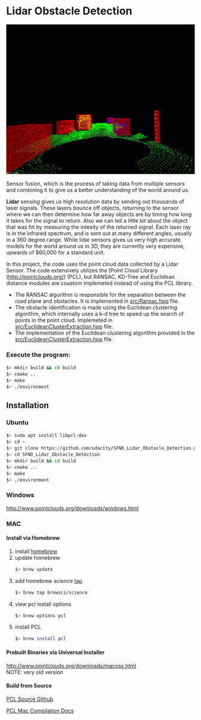 # Lidar Obstacle Detection

<img src="media/ObstacleDetectionFPS.gif" width="700" height="400" />

Sensor fusion, which is the process of taking data from multiple sensors and combining it to give us a better understanding of the world around us. 

**Lidar** sensing gives us high resolution data by sending out thousands of laser signals. These lasers bounce off objects, returning to the sensor where we can then determine how far away objects are by timing how long it takes for the signal to return. Also we can tell a little bit about the object that was hit by measuring the intesity of the returned signal. Each laser ray is in the infrared spectrum, and is sent out at many different angles, usually in a 360 degree range. While lidar sensors gives us very high accurate models for the world around us in 3D, they are currently very expensive, upwards of $60,000 for a standard unit.

In this project, the code uses the point cloud data collected by a Lidar Sensor. The code extensively utilizes the [Point Cloud Library (http://pointclouds.org/) (PCL), but RANSAC, KD-Tree and Euclidean distance modules are coustom implemeted instead of using the PCL library.

- The RANSAC algorithm is responsible for the separation between the road plane and obstacles. It is implemented in [src/Ransac.hpp](src/Ransac.hpp) file.
- The obstacle identification is made using the Euclidean clustering algorithm, which internally uses a k-d tree to speed up the search of points in the point cloud. Implemeted in [src/EuclideanClusterExtraction.hpp](src/EuclideanClusterExtraction.hpp) file.
- The implementation of the Euclidean clustering algorithm
provided in the [src/EuclideanClusterExtraction.hpp](src/EuclideanClusterExtraction.hpp) file.

### Execute the program:
```bash
$> mkdir build && cd build
$> cmake ..
$> make
$> ./environment
```

## Installation

### Ubuntu 

```bash
$> sudo apt install libpcl-dev
$> cd ~
$> git clone https://github.com/udacity/SFND_Lidar_Obstacle_Detection.git
$> cd SFND_Lidar_Obstacle_Detection
$> mkdir build && cd build
$> cmake ..
$> make
$> ./environment
```

### Windows 

http://www.pointclouds.org/downloads/windows.html

### MAC

#### Install via Homebrew
1. install [homebrew](https://brew.sh/)
2. update homebrew 
	```bash
	$> brew update
	```
3. add  homebrew science [tap](https://docs.brew.sh/Taps) 
	```bash
	$> brew tap brewsci/science
	```
4. view pcl install options
	```bash
	$> brew options pcl
	```
5. install PCL 
	```bash
	$> brew install pcl
	```

#### Prebuilt Binaries via Universal Installer
http://www.pointclouds.org/downloads/macosx.html  
NOTE: very old version 

#### Build from Source

[PCL Source Github](https://github.com/PointCloudLibrary/pcl)

[PCL Mac Compilation Docs](http://www.pointclouds.org/documentation/tutorials/compiling_pcl_macosx.php)